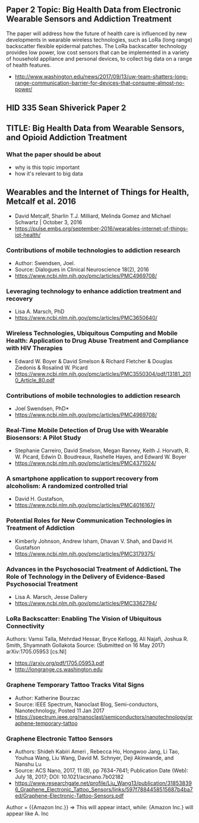 ## Paper 2 Topic: Big Health Data from Electronic Wearable Sensors and Addiction Treatment
The paper will address how the future of health care is influenced by new developments in wearable wireless technologies, such as LoRa (long range) backscatter flexible epidermal patches. The LoRa backscatter technology provides low power, low cost sensors that can be implemented in a variety of household appliance and personal devices, to collect big data on a range of health features. 
* http://www.washington.edu/news/2017/09/13/uw-team-shatters-long-range-communication-barrier-for-devices-that-consume-almost-no-power/ 

## HID 335 Sean Shiverick Paper 2 
## TITLE: Big Health Data from Wearable Sensors, and Opioid Addiction Treatment  
### What the paper should be about
* why is this topic important
* how it's relevant to big data

## Wearables and the Internet of Things for Health, Metcalf et al. 2016
* David Metcalf, Sharlin T.J. Milliard, Melinda Gomez and Michael Schwartz | October 3, 2016
* https://pulse.embs.org/september-2016/wearables-internet-of-things-iot-health/ 

### Contributions of mobile technologies to addiction research
* Author: Swendsen, Joel. 
* Source: Dialogues in Clinical Neuroscience 18(2), 2016 
* https://www.ncbi.nlm.nih.gov/pmc/articles/PMC4969708/ 

### Leveraging technology to enhance addiction treatment and recovery
* Lisa A. Marsch, PhD
* https://www.ncbi.nlm.nih.gov/pmc/articles/PMC3650640/ 

### Wireless Technologies, Ubiquitous Computing and Mobile Health: Application to Drug Abuse Treatment and Compliance with HIV Therapies
* Edward W. Boyer & David Smelson & Richard Fletcher & Douglas Ziedonis & Rosalind W. Picard
* https://www.ncbi.nlm.nih.gov/pmc/articles/PMC3550304/pdf/13181_2010_Article_80.pdf

### Contributions of mobile technologies to addiction research
* Joel Swendsen, PhD*
* https://www.ncbi.nlm.nih.gov/pmc/articles/PMC4969708/

### Real-Time Mobile Detection of Drug Use with Wearable Biosensors: A Pilot Study
* Stephanie Carreiro, David Smelson, Megan Ranney, Keith J. Horvath, R. W. Picard, Edwin D. Boudreaux, Rashelle Hayes, and Edward W. Boyer
* https://www.ncbi.nlm.nih.gov/pmc/articles/PMC4371024/

### A smartphone application to support recovery from alcoholism: A randomized controlled trial
* David H. Gustafson, 
* https://www.ncbi.nlm.nih.gov/pmc/articles/PMC4016167/

### Potential Roles for New Communication Technologies in Treatment of Addiction
* Kimberly Johnson, Andrew Isham, Dhavan V. Shah, and David H. Gustafson
* https://www.ncbi.nlm.nih.gov/pmc/articles/PMC3179375/ 

### Advances in the Psychosocial Treatment of AddictionL The Role of Technology in the Delivery of Evidence-Based Psychosocial Treatment
* Lisa A. Marsch, Jesse Dallery
* https://www.ncbi.nlm.nih.gov/pmc/articles/PMC3362794/ 

### LoRa Backscatter: Enabling The Vision of Ubiquitous Connectivity
Authors: Vamsi Talla, Mehrdad Hessar, Bryce Kellogg, Ali Najafi, Joshua R. Smith, Shyamnath Gollakota
Source: (Submitted on 16 May 2017) 	arXiv:1705.05953 [cs.NI]
* https://arxiv.org/pdf/1705.05953.pdf
* http://longrange.cs.washington.edu     

### Graphene Temporary Tattoo Tracks Vital Signs
* Author: Katherine Bourzac
* Source: IEEE Spectrum, Nanoclast Blog, Semi-conductors, Nanotechnology, Posted 11 Jan 2017
* https://spectrum.ieee.org/nanoclast/semiconductors/nanotechnology/graphene-temporary-tattoo

### Graphene Electronic Tattoo Sensors
* Authors: Shideh Kabiri Ameri , Rebecca Ho, Hongwoo Jang, Li Tao, Youhua Wang, Liu Wang, David M. Schnyer, Deji Akinwande, and Nanshu Lu
* Source: ACS Nano, 2017, 11 (8), pp 7634–7641; Publication Date (Web): July 18, 2017; DOI: 10.1021/acsnano.7b02182
* https://www.researchgate.net/profile/Liu_Wang13/publication/318538396_Graphene_Electronic_Tattoo_Sensors/links/597f7884458515687b4ba7ed/Graphene-Electronic-Tattoo-Sensors.pdf

Author = {{Amazon Inc.}}  => This will appear intact, while:
{Amazon Inc.} will appear like A. Inc

